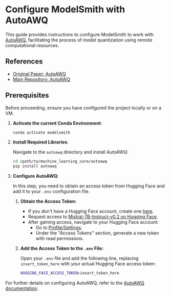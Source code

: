 # Configure ModelSmith with AutoAWQ

This guide provides instructions to configure ModelSmith to work with [AutoAWQ](https://github.com/mit-han-lab/llm-awq), facilitating the process of model quantization using remote computational resources.

## References

- [Original Paper: AutoAWQ](https://arxiv.org/pdf/2306.00978)
- [Main Repository: AutoAWQ](https://github.com/mit-han-lab/llm-awq)

## Prerequisites

Before proceeding, ensure you have configured the project locally or on a VM.

1. **Activate the current Conda Environment**:

   ```bash
   conda activate modelsmith
   ```

2. **Install Required Libraries**:

   Navigate to the `autoawq` directory and install AutoAWQ:

   ```bash
   cd /path/to/machine_learning_core/autoawq
   pip install autoawq
   ```

3. **Configure AutoAWQ**:

   In this step, you need to obtain an access token from Hugging Face and add it to your `.env` configuration file.

   1. **Obtain the Access Token:**

      - If you don't have a Hugging Face account, create one [here](https://huggingface.co/join).
      - Request access to [Mistral-7B-Instruct-v0.2 on Hugging Face](https://huggingface.co/mistralai/Mistral-7B-Instruct-v0.2).
      - After gaining access, navigate to your Hugging Face account:
        - Go to [Profile/Settings](https://huggingface.co/settings/tokens).
        - Under the "Access Tokens" section, generate a new token with read permissions.

   2. **Add the Access Token to the `.env` File:**

      Open your `.env` file and add the following line, replacing `insert_token_here` with your actual Hugging Face access token:

      ```bash
      HUGGING_FACE_ACCESS_TOKEN=insert_token_here
      ```

For further details on configuring AutoAWQ, refer to the [AutoAWQ documentation](https://github.com/casper-hansen/AutoAWQ).
